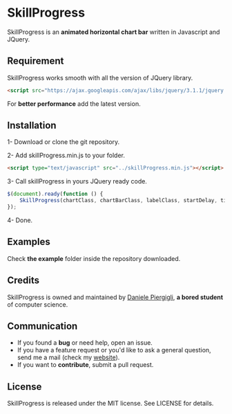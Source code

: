# SkillProgress

SkillProgress is an **animated horizontal chart bar** written in Javascript and JQuery.

## Requirement

SkillProgress works smooth with all the version of JQuery library.

```html
<script src="https://ajax.googleapis.com/ajax/libs/jquery/3.1.1/jquery.min.js"></script>
```

For **better performance** add the latest version.

## Installation

1- Download or clone the git repository.

2- Add skillProgress.min.js to your folder.

```html
<script type="text/javascript" src="../skillProgress.min.js"></script>
```

3- Call skillProgress in yours JQuery ready code.

```javascript
$(document).ready(function () {
    SkillProgress(chartClass, chartBarClass, labelClass, startDelay, timeAnimation);
});
```

4- Done.

## Examples

Check **the example** folder inside the repository downloaded.

## Credits

SkillProgress is owned and maintained by [Daniele Piergigli](http://danielepiergigli.altervista.org), **a bored student** of computer science.

## Communication

- If you found a **bug** or need help, open an issue.
- If you have a feature request or you'd like to ask a general question, send me a mail (check my [website](http://danielepiergigli.altervista.org)).
- If you want to **contribute**, submit a pull request.

## License

SkillProgress is released under the MIT license. See LICENSE for details.
